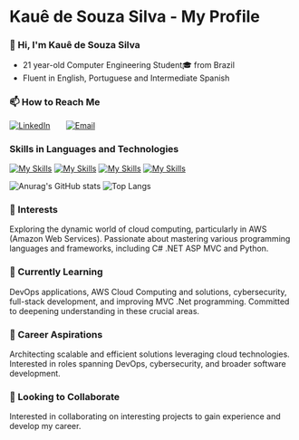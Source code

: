 # **Kauê de Souza Silva - My Profile**  

### 👋 Hi, I'm Kauê de Souza Silva  
- 21 year-old Computer Engineering Student🎓 from Brazil
- Fluent in English, Portuguese and Intermediate Spanish

### 📫 How to Reach Me  
[![LinkedIn](https://img.shields.io/badge/LinkedIn-Connect-blue?style=for-the-badge&logo=linkedin&logoColor=white)](https://www.linkedin.com/in/kau%C3%AA-de-souza-silva-62903421a/)  [![Email](https://img.shields.io/badge/Email-Contact-red?style=for-the-badge&logo=gmail&logoColor=white)](mailto:kaue.moelas.com@gmail.com)

### Skills in Languages and Technologies

[![My Skills](https://skillicons.dev/icons?i=cs,java,python,react,js)](https://skillicons.dev)
[![My Skills](https://skillicons.dev/icons?i=aws,gcp,azure,docker)](https://skillicons.dev)
[![My Skills](https://skillicons.dev/icons?i=github,git,gitlab)](https://skillicons.dev)
[![My Skills](https://skillicons.dev/icons?i=html,css,bootstrap)](https://skillicons.dev)





![Anurag's GitHub stats](https://github-readme-stats.vercel.app/api?username=ConfuseKarma&show_icons=true&theme=tokyonight)
![Top Langs](https://github-readme-stats.vercel.app/api/top-langs/?username=ConfuseKarma&amp;theme=github_dark&amp;layout=compact) 

### 👀 Interests  
Exploring the dynamic world of cloud computing, particularly in AWS (Amazon Web Services). Passionate about mastering various programming languages and frameworks, including C# .NET ASP MVC and Python.

### 🌱 Currently Learning  
DevOps applications, AWS Cloud Computing and solutions, cybersecurity, full-stack development, and improving MVC .Net programming. Committed to deepening understanding in these crucial areas.

### 💼 Career Aspirations  
Architecting scalable and efficient solutions leveraging cloud technologies. Interested in roles spanning DevOps, cybersecurity, and broader software development.

### 🤝 Looking to Collaborate  
Interested in collaborating on interesting projects to gain experience and develop my career.

